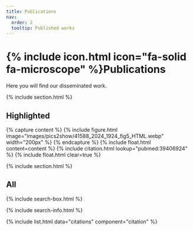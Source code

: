 ```yaml
---
title: Publications
nav:
  order: 2
  tooltip: Published works
---
```


# {% include icon.html icon="fa-solid fa-microscope" %}Publications

Here you will find our disseminated work.

{% include section.html %}

## Highlighted

{% capture content %}
{% include figure.html image="images/pics2show/41588_2024_1924_fig5_HTML.webp" width="200px" %}
{% endcapture %}
{% include float.html content=content %}
{% include citation.html lookup="pubmed:39406924" %}
{% include float.html clear=true %}



{% include section.html %}

## All

{% include search-box.html %}

{% include search-info.html %}

{% include list.html data="citations" component="citation" %}
